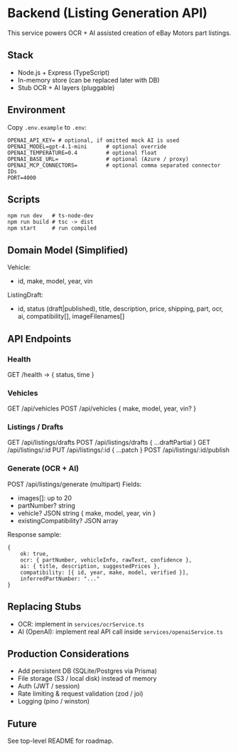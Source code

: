 ﻿# Backend (Listing Generation API)

This service powers OCR + AI assisted creation of eBay Motors part listings.

## Stack
- Node.js + Express (TypeScript)
- In-memory store (can be replaced later with DB)
- Stub OCR + AI layers (pluggable)

## Environment
Copy `.env.example` to `.env`:
```
OPENAI_API_KEY= # optional, if omitted mock AI is used
OPENAI_MODEL=gpt-4.1-mini      # optional override
OPENAI_TEMPERATURE=0.4         # optional float
OPENAI_BASE_URL=               # optional (Azure / proxy)
OPENAI_MCP_CONNECTORS=         # optional comma separated connector IDs
PORT=4000
```

## Scripts
```
npm run dev   # ts-node-dev
npm run build # tsc -> dist
npm start     # run compiled
```

## Domain Model (Simplified)
Vehicle:
- id, make, model, year, vin

ListingDraft:
- id, status (draft|published), title, description, price, shipping, part, ocr, ai, compatibility[], imageFilenames[]

## API Endpoints
### Health
GET /health -> { status, time }

### Vehicles
GET /api/vehicles
POST /api/vehicles { make, model, year, vin? }

### Listings / Drafts
GET /api/listings/drafts
POST /api/listings/drafts { ...draftPartial }
GET /api/listings/:id
PUT /api/listings/:id { ...patch }
POST /api/listings/:id/publish

### Generate (OCR + AI)
POST /api/listings/generate (multipart)
Fields:
- images[]: up to 20
- partNumber? string
- vehicle? JSON string { make, model, year, vin }
- existingCompatibility? JSON array

Response sample:
```
{
	ok: true,
	ocr: { partNumber, vehicleInfo, rawText, confidence },
	ai: { title, description, suggestedPrices },
	compatibility: [{ id, year, make, model, verified }],
	inferredPartNumber: "..."
}
```

## Replacing Stubs
- OCR: implement in `services/ocrService.ts`
- AI (OpenAI): implement real API call inside `services/openaiService.ts`

## Production Considerations
- Add persistent DB (SQLite/Postgres via Prisma)
- File storage (S3 / local disk) instead of memory
- Auth (JWT / session)
- Rate limiting & request validation (zod / joi)
- Logging (pino / winston)

## Future
See top-level README for roadmap.
